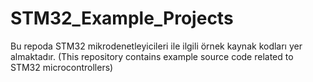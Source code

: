 # STM32_Example_Projects
Bu repoda STM32 mikrodenetleyicileri ile ilgili örnek kaynak kodları yer almaktadır. (This repository contains example source code related to STM32 microcontrollers)
